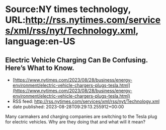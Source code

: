 # Source:NY times technology, URL:http://rss.nytimes.com/services/xml/rss/nyt/Technology.xml, language:en-US

## Electric Vehicle Charging Can Be Confusing. Here’s What to Know.
 - [https://www.nytimes.com/2023/08/28/business/energy-environment/electric-vehicle-chargers-plugs-tesla.html](https://www.nytimes.com/2023/08/28/business/energy-environment/electric-vehicle-chargers-plugs-tesla.html)
 - RSS feed: http://rss.nytimes.com/services/xml/rss/nyt/Technology.xml
 - date published: 2023-08-28T09:29:13.255912+00:00

Many carmakers and charging companies are switching to the Tesla plug for electric vehicles. Why are they doing that and what will it mean?

